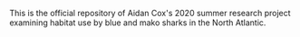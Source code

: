 This is the official repository of Aidan Cox's 2020 summer research project examining habitat use by blue and mako sharks 
in the North Atlantic.
